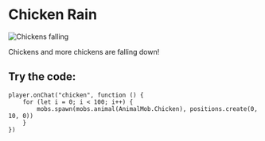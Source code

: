 # Chicken Rain

![Chickens falling](/static/mods/chickenrain.jpg)

Chickens and more chickens are falling down!

## Try the code:

```blocks
player.onChat("chicken", function () {
    for (let i = 0; i < 100; i++) {
        mobs.spawn(mobs.animal(AnimalMob.Chicken), positions.create(0, 10, 0))
    }
})
```
